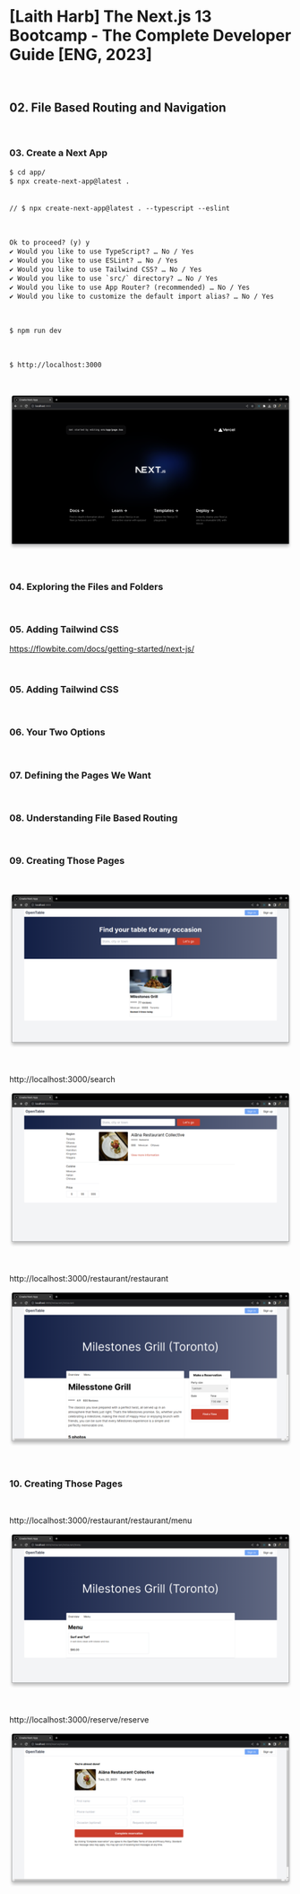 # [Laith Harb] The Next.js 13 Bootcamp - The Complete Developer Guide [ENG, 2023]

<br/>

## 02. File Based Routing and Navigation

<br/>

### 03. Create a Next App

```
$ cd app/
$ npx create-next-app@latest .


// $ npx create-next-app@latest . --typescript --eslint
```

<br/>

```
Ok to proceed? (y) y
✔ Would you like to use TypeScript? … No / Yes
✔ Would you like to use ESLint? … No / Yes
✔ Would you like to use Tailwind CSS? … No / Yes
✔ Would you like to use `src/` directory? … No / Yes
✔ Would you like to use App Router? (recommended) … No / Yes
✔ Would you like to customize the default import alias? … No / Yes
```

<br/>

```
$ npm run dev
```

<br/>

```
$ http://localhost:3000
```

<br/>

![Application](/img/pic-ch02-img01.png?raw=true)

<br/>

### 04. Exploring the Files and Folders

<br/>

### 05. Adding Tailwind CSS

https://flowbite.com/docs/getting-started/next-js/

<br/>

### 05. Adding Tailwind CSS

<br/>

### 06. Your Two Options

<br/>

### 07. Defining the Pages We Want

<br/>

### 08. Understanding File Based Routing

<br/>

### 09. Creating Those Pages

<br/>

![Application](/img/pic-ch02-img02.png?raw=true)

<br/>

http://localhost:3000/search

![Application](/img/pic-ch02-img03.png?raw=true)

<br/>

http://localhost:3000/restaurant/restaurant

![Application](/img/pic-ch02-img04.png?raw=true)

<br/>

### 10. Creating Those Pages

<br/>

http://localhost:3000/restaurant/restaurant/menu

![Application](/img/pic-ch02-img05.png?raw=true)

<br/>

http://localhost:3000/reserve/reserve

![Application](/img/pic-ch02-img06.png?raw=true)

